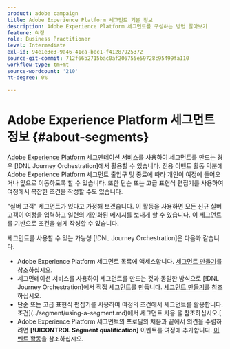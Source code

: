 ```yaml
---
product: adobe campaign
title: Adobe Experience Platform 세그먼트 기본 정보
description: Adobe Experience Platform 세그먼트를 구성하는 방법 알아보기
feature: 여정
role: Business Practitioner
level: Intermediate
exl-id: 94e1e3e3-9a46-41ca-bec1-f41287925372
source-git-commit: 712f66b2715bac0af206755e59728c95499fa110
workflow-type: tm+mt
source-wordcount: '210'
ht-degree: 0%

---
```


# Adobe Experience Platform 세그먼트 정보 {#about-segments}

[Adobe Experience Platform 세그멘테이션 서비스](https://docs.adobe.com/content/help/en/experience-platform/segmentation/home.html)를 사용하여 세그먼트를 만드는 경우 [!DNL Journey Orchestration]에서 활용할 수 있습니다. 전용 이벤트 활동 덕분에 Adobe Experience Platform 세그먼트 출입구 및 종료에 따라 개인이 여정에 들어오거나 앞으로 이동하도록 할 수 있습니다. 또한 단순 또는 고급 표현식 편집기를 사용하여 여정에서 복잡한 조건을 작성할 수도 있습니다.

&quot;실버 고객&quot; 세그먼트가 있다고 가정해 보겠습니다. 이 활동을 사용하면 모든 신규 실버 고객이 여정을 입력하고 일련의 개인화된 메시지를 보내게 할 수 있습니다. 이 세그먼트를 기반으로 조건을 쉽게 작성할 수 있습니다.

세그먼트를 사용할 수 있는 가능성 [!DNL Journey Orchestration]은 다음과 같습니다.

* Adobe Experience Platform 세그먼트 목록에 액세스합니다. [세그먼트 만들기](../segment/creating-a-segment.md)를 참조하십시오.
* 세그먼테이션 서비스를 사용하여 세그먼트를 만드는 것과 동일한 방식으로 [!DNL Journey Orchestration]에서 직접 세그먼트를 만듭니다. [세그먼트 만들기](../segment/creating-a-segment.md)를 참조하십시오.
* 단순 또는 고급 표현식 편집기를 사용하여 여정의 조건에서 세그먼트를 활용합니다. 조건](../segment/using-a-segment.md)에서 세그먼트 사용 을 참조하십시오.[
* Adobe Experience Platform 세그먼트의 프로필의 처음과 끝에서 의견을 수렴하려면 **[!UICONTROL Segment qualification]** 이벤트를 여정에 추가합니다. [이벤트 활동](../building-journeys/segment-qualification-events.md)을 참조하십시오.
